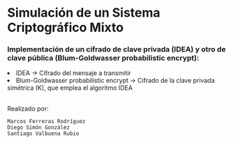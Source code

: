 # Simulación de un Sistema Criptográfico Mixto
<h3>Implementación de un cifrado de clave privada (IDEA) y otro de clave pública (Blum-Goldwasser probabilistic encrypt):</h3>
<li> IDEA -> Cifrado del mensaje a transmitir </li> 

<li> Blum-Goldwasser probabilistic encrypt -> Cifrado de la clave privada simétrica (K), que emplea el algoritmo IDEA</li>

<br>
<p>Realizado por:</p>

```
Marcos Ferreras Rodríguez
Diego Simón González
Santiago Valbuena Rubio
```



